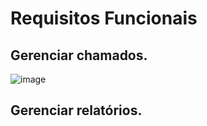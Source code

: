 # Requisitos Funcionais
## Gerenciar chamados.
![image](https://github.com/user-attachments/assets/d7fa9745-1554-4cac-aa5b-aefab7136f0f)

## Gerenciar relatórios.
